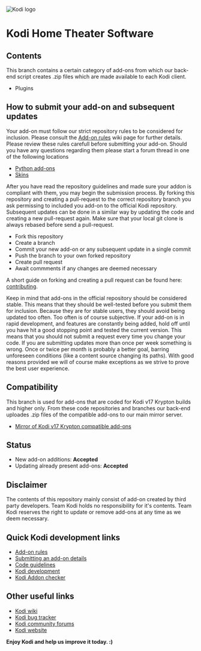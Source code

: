 ![Kodi logo](https://raw.githubusercontent.com/xbmc/xbmc/master/media/banner.png)
# Kodi Home Theater Software


## Contents

This branch contains a certain category of add-ons from which our back-end script creates .zip files which are made available to each Kodi client.
* Plugins

## How to submit your add-on and subsequent updates ##

Your add-on must follow our strict repository rules to be considered for inclusion. Please consult the [Add-on rules](http://kodi.wiki/view/Add-on_Rules) wiki page for further details. Please review these rules carefull before submitting your add-on. Should you have any questions regarding them please start a forum thread in one of the following locations
* [Python add-ons](http://forum.kodi.tv/forumdisplay.php?fid=26)
* [Skins](http://forum.kodi.tv/forumdisplay.php?fid=12)

After you have read the repository guidelines and made sure your addon is compliant with them, you may begin the submission process. By forking this repository and creating a pull-request to the correct repository branch you ask permissing to included you add-on to the official Kodi repository. Subsequent updates can be done in a similar way by updating the code and creating a new pull-request again. Make sure that your local git clone is always rebased before send a pull-request.

* Fork this repository
* Create a branch
* Commit your new add-on or any subsequent update in a single commit
* Push the branch to your own forked repository
* Create pull request
* Await commments if any changes are deemed necessary

A short guide on forking and creating a pull request can be found here: [contributing](https://github.com/xbmc/repo-plugins/blob/master/CONTRIBUTING.md).

Keep in mind that add-ons in the official repository should be considered stable. This means that they should be well-tested before you submit them for inclusion. Because they are for stable users, they should avoid being updated too often. Too often is of course subjective. If your add-on is in rapid development, and features are constantly being added, hold off until you have hit a good stopping point and tested the current version.
This means that you should not submit a request every time you change your code. If you are submitting updates more than once per week something is wrong. Once or twice per month is probably a better goal, barring unforeseen conditions (like a content source changing its paths). With good reasons provided we will of course make exceptions as we strive to prove the best user experience.

## Compatibility

This branch is used for add-ons that are coded for Kodi v17 Krypton builds and higher only. From these code repositories and branches our back-end uploades .zip files of the compatible add-ons to our main mirror server.
* [Mirror of Kodi v17 Krypton compatible add-ons](http://mirrors.kodi.tv/addons/krypton/)

## Status

* New add-on additions: **Accepted**
* Updating already present add-ons: **Accepted**

## Disclaimer ##

The contents of this repository mainly consist of add-on created by third party developers. Team Kodi holds no responsibility for it's contents.
Team Kodi reserves the right to update or remove add-ons at any time as we deem necessary.

## Quick Kodi development links

* [Add-on rules](https://github.com/xbmc/repo-plugins/blob/master/CONTRIBUTING.md)
* [Submitting an add-on details](http://kodi.wiki/view/Submitting_Add-ons)
* [Code guidelines](http://kodi.wiki/view/Official:Code_guidelines_and_formatting_conventions)
* [Kodi development](http://kodi.wiki/view/Development)
* [Kodi Addon checker](https://pypi.org/project/kodi-addon-checker/)

## Other useful links

* [Kodi wiki](http://kodi.wiki/)
* [Kodi bug tracker](http://trac.kodi.tv)
* [Kodi community forums](http://forum.kodi.tv/)
* [Kodi website](http://kodi.tv)

**Enjoy Kodi and help us improve it today. :)**
